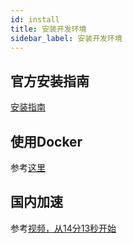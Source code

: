```yaml
---
id: install
title: 安装开发环境
sidebar_label: 安装开发环境
---
```


## 官方安装指南

[安装指南](https://www.substrate.io/kb/getting-started#fast-installation)

## 使用Docker

参考[这里](https://github.com/substrate-developer-hub/substrate-node-template#run-in-docker)

## 国内加速

参考[视频，从14分13秒开始](https://www.bilibili.com/video/BV1VQ4y1M7YH)
